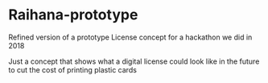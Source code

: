 # Raihana-prototype
Refined version of a prototype License concept for a hackathon we did in 2018


Just a concept that shows what a digital license could look like in the future to cut the cost of printing plastic cards
